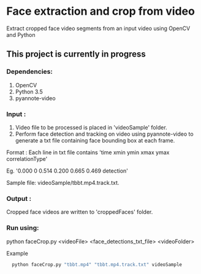 # Face extraction and crop from video
Extract cropped face video segments from an input video using OpenCV and Python

## This project is currently in progress

### Dependencies:
1. OpenCV
2. Python 3.5
3. pyannote-video

### Input : 
1. Video file to be processed is placed in 'videoSample' folder.
2. Perform face detection and tracking on video using pyannote-video to generate a txt file containing face bounding box at each frame.

Format : Each line in txt file contains 'time xmin ymin xmax ymax correlationType'

Eg. '0.000 0 0.514 0.200 0.665 0.469 detection'

Sample file: videoSample/tbbt.mp4.track.txt.

### Output : 
Cropped face videos are written to 'croppedFaces' folder.

### Run using:

python faceCrop.py <videoFile\> <face_detections_txt_file\> <videoFolder\>   

Example
 ```sh
   python faceCrop.py "tbbt.mp4" "tbbt.mp4.track.txt" videoSample
 ```
